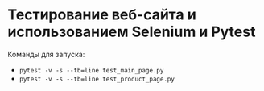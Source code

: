 # Тестирование веб-сайта и использованием Selenium и Pytest

Команды для запуска:
- `pytest -v -s --tb=line test_main_page.py`
- `pytest -v -s --tb=line test_product_page.py
`